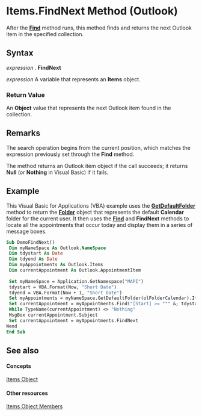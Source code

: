 
# Items.FindNext Method (Outlook)

After the  **[Find](e7a791d8-b80b-df07-84a3-a85acabfcf80.md)** method runs, this method finds and returns the next Outlook item in the specified collection.


## Syntax

 _expression_ . **FindNext**

 _expression_ A variable that represents an **Items** object.


### Return Value

An  **Object** value that represents the next Outlook item found in the collection.


## Remarks

 The search operation begins from the current position, which matches the expression previously set through the **Find** method.

The method returns an Outlook item object if the call succeeds; it returns  **Null** (or **Nothing** in Visual Basic) if it fails.


## Example

This Visual Basic for Applications (VBA) example uses the  **[GetDefaultFolder](761b8b53-dd4d-43e4-c8f0-69cefdf0c77a.md)** method to return the **[Folder](3cf6cda8-6d70-666e-2643-9d9c5b9cacfc.md)** object that represents the default **Calendar** folder for the current user. It then uses the **[Find](e7a791d8-b80b-df07-84a3-a85acabfcf80.md)** and **FindNext** methods to locate all the appointments that occur today and display them in a series of message boxes.


```vb
Sub DemoFindNext() 
 Dim myNameSpace As Outlook.NameSpace 
 Dim tdystart As Date 
 Dim tdyend As Date 
 Dim myAppointments As Outlook.Items 
 Dim currentAppointment As Outlook.AppointmentItem 
 
 Set myNameSpace = Application.GetNamespace("MAPI") 
 tdystart = VBA.Format(Now, "Short Date") 
 tdyend = VBA.Format(Now + 1, "Short Date") 
 Set myAppointments = myNameSpace.GetDefaultFolder(olFolderCalendar).Items 
 Set currentAppointment = myAppointments.Find("[Start] >= """ &; tdystart &; """ and [Start] <= """ &; tdyend &; """") 
 While TypeName(currentAppointment) <> "Nothing" 
 MsgBox currentAppointment.Subject 
 Set currentAppointment = myAppointments.FindNext 
Wend 
End Sub
```


## See also


#### Concepts


[Items Object](3a99730b-e62a-5ca6-f6ec-911c95173242.md)
#### Other resources


[Items Object Members](bcc2cf6c-b6fb-e1a2-1d5c-d7e2bdf6b7dc.md)

